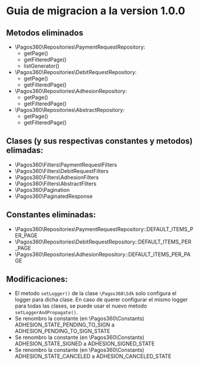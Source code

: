 # Guia de migracion a la version 1.0.0

## Metodos eliminados

- \Pagos360\Repositories\PaymentRequestRepository:
  - getPage()
  - getFilteredPage()
  - listGenerator()
- \Pagos360\Repositories\DebitRequestRepository:
  - getPage()
  - getFilteredPage()
- \Pagos360\Repositories\AdhesionRepository:
  - getPage()
  - getFilteredPage()
- \Pagos360\Repositories\AbstractRepository:
  - getPage()
  - getFilteredPage()

## Clases (y sus respectivas constantes y metodos) elimadas:

- \Pagos360\Filters\PaymentRequestFilters
- \Pagos360\Filters\DebitRequestFilters
- \Pagos360\Filters\AdhesionFilters
- \Pagos360\Filters\AbstractFilters
- \Pagos360\Pagination
- \Pagos360\PaginatedResponse

## Constantes eliminadas:

- \Pagos360\Repositories\PaymentRequestRepository::DEFAULT_ITEMS_PER_PAGE
- \Pagos360\Repositories\DebitRequestRepository::DEFAULT_ITEMS_PER_PAGE
- \Pagos360\Repositories\AdhesionRepository::DEFAULT_ITEMS_PER_PAGE

## Modificaciones:

- El metodo `setLogger()` de la clase `\Pagos360\Sdk` solo configura el logger para dicha clase. En caso de querer configurar el mismo logger para todas las clases, se puede usar el nuevo metodo `setLoggerAndPropagate()`.
- Se renombro la constante (en \Pagos360\Constants) ADHESION_STATE_PENDING_TO_SIGN a ADHESION_PENDING_TO_SIGN_STATE
- Se renombro la constante (en \Pagos360\Constants) ADHESION_STATE_SIGNED a ADHESION_SIGNED_STATE
- Se renombro la constante (en \Pagos360\Constants) ADHESION_STATE_CANCELED a ADHESION_CANCELED_STATE
